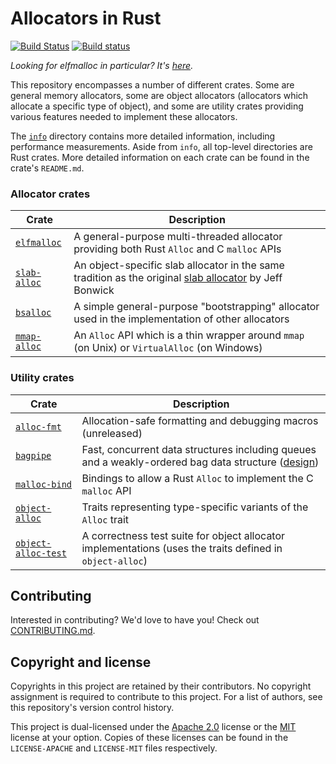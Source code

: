 <!-- Copyright 2017 the authors. See the 'Copyright and license' section of the
README.md file at the top-level directory of this repository.

Licensed under the Apache License, Version 2.0 (the LICENSE-APACHE file) or
the MIT license (the LICENSE-MIT file) at your option. This file may not be
copied, modified, or distributed except according to those terms. -->

# Allocators in Rust

[![Build Status](https://travis-ci.org/ezrosent/allocators-rs.svg?branch=master)](https://travis-ci.org/ezrosent/allocators-rs)
[![Build status](https://ci.appveyor.com/api/projects/status/github/ezrosent/allocators-rs?svg=true)](https://ci.appveyor.com/project/ezrosent/allocators-rs)

_Looking for elfmalloc in particular? It's [here](https://github.com/ezrosent/allocators-rs/blob/master/elfmalloc)._

This repository encompasses a number of different crates. Some are general
memory allocators, some are object allocators (allocators which allocate a
specific type of object), and some are utility crates providing various
features needed to implement these allocators.

The [`info`](https://github.com/ezrosent/allocators-rs/blob/master/info) directory contains more detailed information, including performance
measurements. Aside from `info`, all top-level directories are Rust crates.
More detailed information on each crate can be found in the crate's `README.md`.

### Allocator crates

| Crate | Description |
|-------|-------------|
| [`elfmalloc`](https://github.com/ezrosent/allocators-rs/blob/master/elfmalloc) | A general-purpose multi-threaded allocator providing both Rust `Alloc` and C `malloc` APIs |
| [`slab-alloc`](https://github.com/ezrosent/allocators-rs/blob/master/slab-alloc) | An object-specific slab allocator in the same tradition as the original [slab allocator](https://www.usenix.org/legacy/publications/library/proceedings/bos94/full_papers/bonwick.a) by Jeff Bonwick |
| [`bsalloc`](https://github.com/ezrosent/allocators-rs/blob/master/bsalloc) | A simple general-purpose "bootstrapping" allocator used in the implementation of other allocators |
| [`mmap-alloc`](https://github.com/ezrosent/allocators-rs/blob/master/mmap-alloc) | An `Alloc` API which is a thin wrapper around `mmap` (on Unix) or `VirtualAlloc` (on Windows) |

### Utility crates

| Crate | Description |
|-------|-------------|
| [`alloc-fmt`](https://github.com/ezrosent/allocators-rs/blob/master/alloc-fmt) | Allocation-safe formatting and debugging macros (unreleased) |
| [`bagpipe`](https://github.com/ezrosent/allocators-rs/blob/master/bagpipe) | Fast, concurrent data structures including queues and a weakly-ordered bag data structure ([design](https://github.com/ezrosent/allocators-rs/blob/master/info/bagpipes.md)) |
| [`malloc-bind`](https://github.com/ezrosent/allocators-rs/blob/master/malloc-bind) | Bindings to allow a Rust `Alloc` to implement the C `malloc` API |
| [`object-alloc`](https://github.com/ezrosent/allocators-rs/blob/master/object-alloc) | Traits representing type-specific variants of the `Alloc` trait |
| [`object-alloc-test`](https://github.com/ezrosent/allocators-rs/blob/master/object-alloc-test) | A correctness test suite for object allocator implementations (uses the traits defined in `object-alloc`) |

## Contributing

Interested in contributing? We'd love to have you! Check out [CONTRIBUTING.md](https://github.com/ezrosent/allocators-rs/blob/master/CONTRIBUTING.md).

## Copyright and license

Copyrights in this project are retained by their contributors. No copyright
assignment is required to contribute to this project. For a list of authors, see
this repository's version control history.

This project is dual-licensed under the  [Apache
2.0](http://www.apache.org/licenses/LICENSE-2.0) license or the
[MIT](http://opensource.org/licenses/MIT) license at your option. Copies of
these licenses can be found in the `LICENSE-APACHE` and `LICENSE-MIT` files
respectively.

